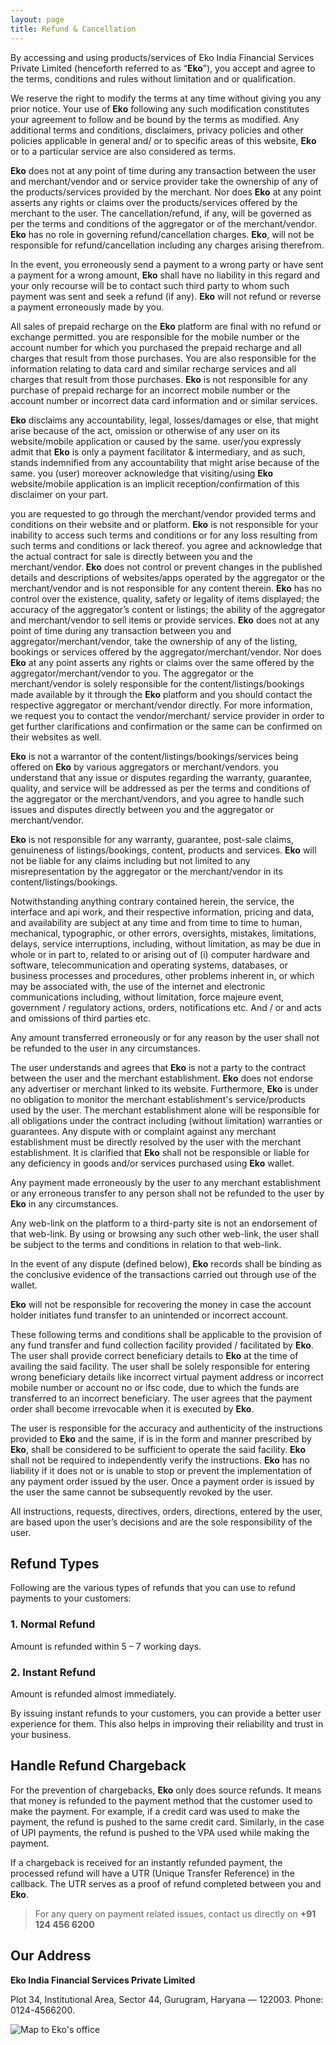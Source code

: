 ```yaml
---
layout: page
title: Refund & Cancellation
---
```



By accessing and using products/services of Eko India Financial Services Private Limited (henceforth referred to as “**Eko**”), you accept and agree to the terms, conditions and rules without limitation and or qualification.

We reserve the right to modify the terms at any time without giving you any prior notice. Your use of **Eko** following any such modification constitutes your agreement to follow and be bound by the terms as modified. Any additional terms and conditions, disclaimers, privacy policies and other policies applicable in general and/ or to specific areas of this website, **Eko** or to a particular service are also considered as terms.

**Eko** does not at any point of time during any transaction between the user and merchant/vendor and or service provider take the ownership of any of the products/services provided by the merchant. Nor does **Eko** at any point asserts any rights or claims over the products/services offered by the merchant to the user. The cancellation/refund, if any, will be governed as per the terms and conditions of the aggregator or of the merchant/vendor. **Eko** has no role in governing refund/cancellation charges. **Eko**, will not be responsible for refund/cancellation including any charges arising therefrom.

In the event, you erroneously send a payment to a wrong party or have sent a payment for a wrong amount, **Eko** shall have no liability in this regard and your only recourse will be to contact such third party to whom such payment was sent and seek a refund (if any). **Eko** will not refund or reverse a payment erroneously made by you.

All sales of prepaid recharge on the **Eko** platform are final with no refund or exchange permitted. you are responsible for the mobile number or the account number for which you purchased the prepaid recharge and all charges that result from those purchases. You are also responsible for the information relating to data card and similar recharge services and all charges that result from those purchases. **Eko** is not responsible for any purchase of prepaid recharge for an incorrect mobile number or the account number or incorrect data card information and or similar services.

**Eko** disclaims any accountability, legal, losses/damages or else, that might arise because of the act, omission or otherwise of any user on its website/mobile application or caused by the same. user/you expressly admit that **Eko** is only a payment facilitator & intermediary, and as such, stands indemnified from any accountability that might arise because of the same. you (user) moreover acknowledge that visiting/using **Eko** website/mobile application is an implicit reception/confirmation of this disclaimer on your part.

you are requested to go through the merchant/vendor provided terms and conditions on their website and or platform. **Eko** is not responsible for your inability to access such terms and conditions or for any loss resulting from such terms and conditions or lack thereof. you agree and acknowledge that the actual contract for sale is directly between you and the merchant/vendor. **Eko** does not control or prevent changes in the published details and descriptions of websites/apps operated by the aggregator or the merchant/vendor and is not responsible for any content therein. **Eko** has no control over the existence, quality, safety or legality of items displayed; the accuracy of the aggregator’s content or listings; the ability of the aggregator and merchant/vendor to sell items or provide services. **Eko** does not at any point of time during any transaction between you and aggregator/merchant/vendor, take the ownership of any of the listing, bookings or services offered by the aggregator/merchant/vendor. Nor does **Eko** at any point asserts any rights or claims over the same offered by the aggregator/merchant/vendor to you. The aggregator or the merchant/vendor is solely responsible for the content/listings/bookings made available by it through the **Eko** platform and you should contact the respective aggregator or merchant/vendor directly. For more information, we request you to contact the vendor/merchant/ service provider in order to get further clarifications and confirmation or the same can be confirmed on their websites as well.

**Eko** is not a warrantor of the content/listings/bookings/services being offered on **Eko** by various aggregators or merchant/vendors. you understand that any issue or disputes regarding the warranty, guarantee, quality, and service will be addressed as per the terms and conditions of the aggregator or the merchant/vendors, and you agree to handle such issues and disputes directly between you and the aggregator or merchant/vendor.

**Eko** is not responsible for any warranty, guarantee, post-sale claims, genuineness of listings/bookings, content, products and services. **Eko** will not be liable for any claims including but not limited to any misrepresentation by the aggregator or the merchant/vendor in its content/listings/bookings.

Notwithstanding anything contrary contained herein, the service, the interface and api work, and their respective information, pricing and data, and availability are subject at any time and from time to time to  human, mechanical, typographic, or other errors, oversights, mistakes, limitations, delays, service interruptions, including, without limitation, as may be due in whole or in part to, related to or arising out of (i) computer hardware and software, telecommunication and operating systems, databases, or business  processes and procedures, other problems inherent in, or which may be associated with, the use of the internet and electronic communications including, without limitation, force majeure event, government / regulatory actions, orders, notifications etc. And / or and acts and omissions of third parties etc.

Any amount transferred erroneously or for any reason by the user shall not be refunded to the user in any circumstances.

The user understands and agrees that **Eko** is not a party to the contract between the user and the merchant establishment. **Eko** does not endorse any advertiser or merchant linked to its website. Furthermore, **Eko** is under no obligation to monitor the merchant establishment's service/products used by the user. The merchant establishment alone will be responsible for all obligations under the contract including (without limitation) warranties or guarantees. Any dispute with or complaint against any merchant establishment must be directly resolved by the user with the merchant establishment. It is clarified that **Eko** shall not be responsible or liable for any deficiency in goods and/or services purchased using **Eko** wallet.

Any payment made erroneously by the user to any merchant establishment or any erroneous transfer to any person shall not be refunded to the user by **Eko** in any circumstances.

Any web-link on the platform to a third-party site is not an endorsement of that web-link. By using or browsing any such other web-link, the user shall be subject to the terms and conditions in relation to that web-link.

In the event of any dispute (defined below), **Eko** records shall be binding as the conclusive evidence of the transactions carried out through use of the wallet.

**Eko** will not be responsible for recovering the money in case the account holder initiates fund transfer to an unintended or incorrect account.

These following terms and conditions shall be applicable to the provision of any fund transfer and fund collection facility provided / facilitated by **Eko**. The user shall provide correct beneficiary details to **Eko** at the time of availing the said facility. The user shall be solely responsible for entering wrong beneficiary details like incorrect virtual payment address or incorrect mobile number or account no or ifsc code, due to which the funds are transferred to an incorrect beneficiary. The user agrees that the payment order shall become irrevocable when it is executed by **Eko**.

The user is responsible for the accuracy and authenticity of the instructions provided to **Eko** and the same, if is in the form and manner prescribed by **Eko**, shall be considered to be sufficient to operate the said facility. **Eko** shall not be required to independently verify the instructions. **Eko** has no liability if it does not or is unable to stop or prevent the implementation of any payment order issued by the user. Once a payment order is issued by the user the same cannot be subsequently revoked by the user.

All instructions, requests, directives, orders, directions, entered by the user, are based upon the user’s decisions and are the sole responsibility of the user.

## Refund Types

Following are the various types of refunds that you can use to refund payments to your customers:

### 1. Normal Refund

Amount is refunded within 5 – 7 working days.

### 2. Instant Refund

Amount is refunded almost immediately.

By issuing instant refunds to your customers, you can provide a better user experience for them. This also helps in improving their reliability and trust in your business.


## Handle Refund Chargeback

For the prevention of chargebacks, **Eko** only does source refunds. It means that money is refunded to the payment method that the customer used to make the payment. For example, if a credit card was used to make the payment, the refund is pushed to the same credit card. Similarly, in the case of UPI payments, the refund is pushed to the VPA used while making the payment.

If a chargeback is received for an instantly refunded payment, the processed refund will have a UTR (Unique Transfer Reference) in the callback. The UTR serves as a proof of refund completed between you and **Eko**.

> For any query on payment related issues, contact us directly on **+91 124 456 6200**


## Our Address
**Eko India Financial Services Private Limited**

Plot 34, Institutional Area, Sector 44, Gurugram, Haryana — 122003.
Phone: 0124-4566200.

![Map to Eko's office](/assets/img/eko-map.jpg)